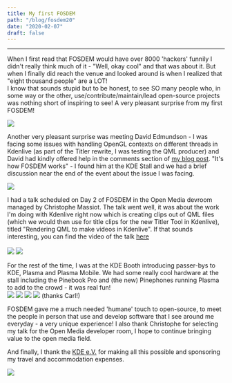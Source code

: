 ```yaml
---
title: My first FOSDEM
path: "/blog/fosdem20"
date: "2020-02-07"
draft: false
---
```


***

When I first read that FOSDEM would have over 8000 'hackers' funnily I didn't really think much of it - "Well, okay cool" and that was about it. But when I finally did reach the venue and looked around is when I realized that "eight thousand people" are a LOT!  
I know that sounds stupid but to be honest, to see SO many people who, in some way or the other, use/contribute/maintain/lead open-source projects was nothing short of inspiring to see! A very pleasant surprise from my first FOSDEM!

<img src="https://user-images.githubusercontent.com/32199592/74670762-d9a87f00-51cf-11ea-9b95-1e4c0fc7d513.jpg">

Another very pleasant surprise was meeting David Edmundson - I was facing some issues with handling OpenGL contexts on different threads in Kdenlive (as part of the Titler rewrite, I was testing the QML producer) and David had kindly offered help in the comments section of [my blog post](https://kdenlive.org/en/2020/01/the-titler-revamp-the-qml-mlt-producer-is-testing-ready/). "It's how FOSDEM works" - I found him at the KDE Stall and we had a brief discussion near the end of the event about the issue I was facing. 

<img src="https://user-images.githubusercontent.com/32199592/74670804-eb8a2200-51cf-11ea-8c53-e77da8bed48d.jpg">

I had a talk scheduled on Day 2 of FOSDEM in the Open Media devroom managed by Christophe Massiot. The talk went well, it was about the work I'm doing with Kdenlive right now which is creating clips out of QML files (which we would then use for title clips for the new Titler Tool in Kdenlive), titled "Rendering QML to make videos in Kdenlive". If that sounds interesting, you can find the video of the talk [here](https://fosdem.org/2020/schedule/event/om_qml/)
<br>  
<img src="https://user-images.githubusercontent.com/32199592/74670830-fb096b00-51cf-11ea-8f8c-5be4c5105748.jpg">
<img src="https://user-images.githubusercontent.com/32199592/74671301-deb9fe00-51d0-11ea-8a26-50263d3f6a62.png">

For the rest of the time, I was at the KDE Booth introducing passer-bys to KDE, Plasma and Plasma Mobile. We had some really cool hardware at the stall including the Pinebook Pro and (the new) Pinephones running Plasma to add to the crowd - it was real fun!
 <br>
<img src="https://user-images.githubusercontent.com/32199592/74670900-15434900-51d0-11ea-942d-feeaf7ffa1d9.jpg">
<img src="https://user-images.githubusercontent.com/32199592/74670929-23916500-51d0-11ea-83e8-78e6611012ba.jpg">
<img src="https://user-images.githubusercontent.com/32199592/74670949-2db36380-51d0-11ea-9785-b3d8c61c5026.jpg">
<img src="https://user-images.githubusercontent.com/32199592/74671315-e679a280-51d0-11ea-9e23-80ac9e9c1b0d.png">
(thanks Carl!)

FOSDEM gave me a much needed 'humane' touch to open-source, to meet the people in person that use and develop software that I see around me everyday - a very unique experience! I also thank Christophe for selecting my talk for the Open Media developer room, I hope to continue bringing value to the open media field. 

And finally, I thank the [KDE e.V.](https://ev.kde.org/) for making all this possible and sponsoring my travel and accommodation expenses.

<img src="https://user-images.githubusercontent.com/32199592/74670980-3a37bc00-51d0-11ea-83bc-5fccbba87e73.jpg">





